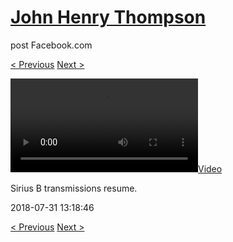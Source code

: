 # [John Henry Thompson](../README.md)
post Facebook.com

[< Previous](2018-08-01-2.md) [Next >](2018-07-30-1.md)

[![](../media/2018-07-31/Sirius-B-transmissions-resume.mp4)](../README.md)

Sirius B transmissions resume.

2018-07-31 13:18:46

[< Previous](2018-08-01-2.md) [Next >](2018-07-30-1.md)